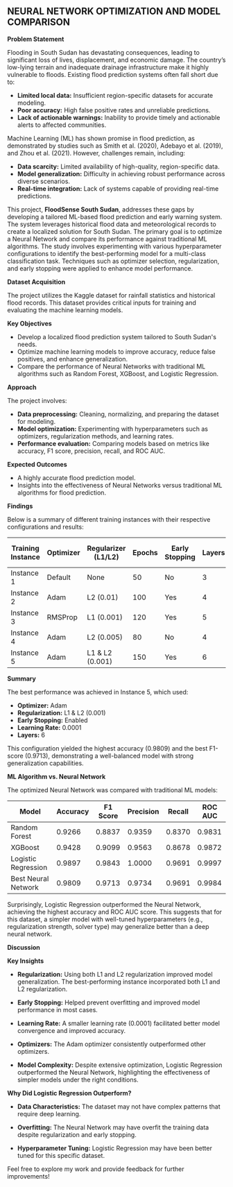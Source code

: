 ## NEURAL NETWORK OPTIMIZATION AND MODEL COMPARISON

**Problem Statement**

Flooding in South Sudan has devastating consequences, leading to significant loss of lives, displacement, and economic damage. The country’s low-lying terrain and inadequate drainage infrastructure make it highly vulnerable to floods. Existing flood prediction systems often fall short due to:

- **Limited local data:** Insufficient region-specific datasets for accurate modeling.
- **Poor accuracy:** High false positive rates and unreliable predictions.
- **Lack of actionable warnings:** Inability to provide timely and actionable alerts to affected communities.

Machine Learning (ML) has shown promise in flood prediction, as demonstrated by studies such as Smith et al. (2020), Adebayo et al. (2019), and Zhou et al. (2021). However, challenges remain, including:

- **Data scarcity:** Limited availability of high-quality, region-specific data.
- **Model generalization:** Difficulty in achieving robust performance across diverse scenarios.
- **Real-time integration:** Lack of systems capable of providing real-time predictions.

This project, **FloodSense South Sudan**, addresses these gaps by developing a tailored ML-based flood prediction and early warning system. The system leverages historical flood data and meteorological records to create a localized solution for South Sudan. The primary goal is to optimize a Neural Network and compare its performance against traditional ML algorithms. The study involves experimenting with various hyperparameter configurations to identify the best-performing model for a multi-class classification task. Techniques such as optimizer selection, regularization, and early stopping were applied to enhance model performance.

**Dataset Acquisition**

The project utilizes the Kaggle dataset for rainfall statistics and historical flood records. This dataset provides critical inputs for training and evaluating the machine learning models.

**Key Objectives**

- Develop a localized flood prediction system tailored to South Sudan's needs.
- Optimize machine learning models to improve accuracy, reduce false positives, and enhance generalization.
- Compare the performance of Neural Networks with traditional ML algorithms such as Random Forest, XGBoost, and Logistic Regression.

**Approach**

The project involves:

- **Data preprocessing:** Cleaning, normalizing, and preparing the dataset for modeling.
- **Model optimization:** Experimenting with hyperparameters such as optimizers, regularization methods, and learning rates.
- **Performance evaluation:** Comparing models based on metrics like accuracy, F1 score, precision, recall, and ROC AUC.

**Expected Outcomes**

- A highly accurate flood prediction model.
- Insights into the effectiveness of Neural Networks versus traditional ML algorithms for flood prediction.

**Findings**

Below is a summary of different training instances with their respective configurations and results:

| Training Instance | Optimizer | Regularizer (L1/L2) | Epochs | Early Stopping | Layers | Learning Rate | Accuracy | F1 Score | Precision | Recall | ROC AUC Score |
|-------------------|-----------|---------------------|--------|----------------|--------|---------------|----------|----------|-----------|--------|---------------|
| Instance 1        | Default   | None                | 50     | No             | 3      | Default       | 0.9736   | 0.9595   | 0.9816    | 0.9383 | 0.9951        |
| Instance 2        | Adam      | L2 (0.01)           | 100    | Yes            | 4      | 0.001         | 0.9795   | 0.9685   | 0.9908    | 0.9471 | 0.9983        |
| Instance 3        | RMSProp   | L1 (0.001)          | 120    | Yes            | 5      | 0.0005        | 0.9663   | 0.9483   | 0.9679    | 0.9295 | 0.9952        |
| Instance 4        | Adam      | L2 (0.005)          | 80     | No             | 4      | 0.001         | 0.9677   | 0.9500   | 0.9812    | 0.9207 | 0.9958        |
| Instance 5        | Adam      | L1 & L2 (0.001)     | 150    | Yes            | 6      | 0.0001        | 0.9809   | 0.9713   | 0.9735    | 0.9692 | 0.9984        |

**Summary**

The best performance was achieved in Instance 5, which used:

- **Optimizer:** Adam
- **Regularization:** L1 & L2 (0.001)
- **Early Stopping:** Enabled
- **Learning Rate:** 0.0001
- **Layers:** 6

This configuration yielded the highest accuracy (0.9809) and the best F1-score (0.9713), demonstrating a well-balanced model with strong generalization capabilities.

**ML Algorithm vs. Neural Network**

The optimized Neural Network was compared with traditional ML models:

| Model                    | Accuracy | F1 Score | Precision | Recall | ROC AUC |
|--------------------------|----------|----------|-----------|--------|---------|
| Random Forest            | 0.9266   | 0.8837   | 0.9359    | 0.8370 | 0.9831  |
| XGBoost                  | 0.9428   | 0.9099   | 0.9563    | 0.8678 | 0.9872  |
| Logistic Regression      | 0.9897   | 0.9843   | 1.0000    | 0.9691 | 0.9997  |
| Best Neural Network      | 0.9809   | 0.9713   | 0.9734    | 0.9691 | 0.9984  |

Surprisingly, Logistic Regression outperformed the Neural Network, achieving the highest accuracy and ROC AUC score. This suggests that for this dataset, a simpler model with well-tuned hyperparameters (e.g., regularization strength, solver type) may generalize better than a deep neural network.

**Discussion**

**Key Insights**

- **Regularization:** Using both L1 and L2 regularization improved model generalization. The best-performing instance incorporated both L1 and L2 regularization.
  
- **Early Stopping:** Helped prevent overfitting and improved model performance in most cases.

- **Learning Rate:** A smaller learning rate (0.0001) facilitated better model convergence and improved accuracy.

- **Optimizers:** The Adam optimizer consistently outperformed other optimizers.

- **Model Complexity:** Despite extensive optimization, Logistic Regression outperformed the Neural Network, highlighting the effectiveness of simpler models under the right conditions.

**Why Did Logistic Regression Outperform?**

- **Data Characteristics:** The dataset may not have complex patterns that require deep learning.

- **Overfitting:** The Neural Network may have overfit the training data despite regularization and early stopping.

- **Hyperparameter Tuning:** Logistic Regression may have been better tuned for this specific dataset.

Feel free to explore my work and provide feedback for further improvements!
